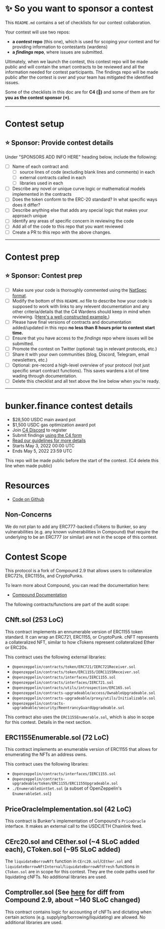# ✨ So you want to sponsor a contest

This `README.md` contains a set of checklists for our contest collaboration.

Your contest will use two repos:
- **a _contest_ repo** (this one), which is used for scoping your contest and for providing information to contestants (wardens)
- **a _findings_ repo**, where issues are submitted.

Ultimately, when we launch the contest, this contest repo will be made public and will contain the smart contracts to be reviewed and all the information needed for contest participants. The findings repo will be made public after the contest is over and your team has mitigated the identified issues.

Some of the checklists in this doc are for **C4 (🐺)** and some of them are for **you as the contest sponsor (⭐️)**.

---

# Contest setup

## ⭐️ Sponsor: Provide contest details

Under "SPONSORS ADD INFO HERE" heading below, include the following:

- [ ] Name of each contract and:
  - [ ] source lines of code (excluding blank lines and comments) in each
  - [ ] external contracts called in each
  - [ ] libraries used in each
- [ ] Describe any novel or unique curve logic or mathematical models implemented in the contracts
- [ ] Does the token conform to the ERC-20 standard? In what specific ways does it differ?
- [ ] Describe anything else that adds any special logic that makes your approach unique
- [ ] Identify any areas of specific concern in reviewing the code
- [ ] Add all of the code to this repo that you want reviewed
- [ ] Create a PR to this repo with the above changes.

---

# Contest prep

## ⭐️ Sponsor: Contest prep
- [ ] Make sure your code is thoroughly commented using the [NatSpec format](https://docs.soliditylang.org/en/v0.5.10/natspec-format.html#natspec-format).
- [ ] Modify the bottom of this `README.md` file to describe how your code is supposed to work with links to any relevent documentation and any other criteria/details that the C4 Wardens should keep in mind when reviewing. ([Here's a well-constructed example.](https://github.com/code-423n4/2021-06-gro/blob/main/README.md))
- [ ] Please have final versions of contracts and documentation added/updated in this repo **no less than 8 hours prior to contest start time.**
- [ ] Ensure that you have access to the _findings_ repo where issues will be submitted.
- [ ] Promote the contest on Twitter (optional: tag in relevant protocols, etc.)
- [ ] Share it with your own communities (blog, Discord, Telegram, email newsletters, etc.)
- [ ] Optional: pre-record a high-level overview of your protocol (not just specific smart contract functions). This saves wardens a lot of time wading through documentation.
- [ ] Delete this checklist and all text above the line below when you're ready.

---

# bunker.finance contest details
- $28,500 USDC main award pot
- $1,500 USDC gas optimization award pot
- Join [C4 Discord](https://discord.gg/code4rena) to register
- Submit findings [using the C4 form](https://code4rena.com/contests/2022-05-bunker-contest/submit)
- [Read our guidelines for more details](https://docs.code4rena.com/roles/wardens)
- Starts May 3, 2022 00:00 UTC
- Ends May 5, 2022 23:59 UTC

This repo will be made public before the start of the contest. (C4 delete this line when made public)

# Resources

- [Code on Github](https://github.com/bunkerfinance/bunker-protocol/tree/79e723a29edeae64554eebbdba33eeecab62c861)

## Non-Concerns

We do not plan to add any ERC777-backed cTokens to Bunker, so any vulnerabilities (e.g. any known vulnerabilities in Compound) that require the underlying to be an ERC777 (or similar) are not in the scope of this contest.

# Contest Scope

This protocol is a fork of Compound 2.9 that allows users to collateralize ERC721s, ERC1155s, and CryptoPunks.

To learn more about Compound, you can read the documentation here:
- [Compound Documentation](https://compound.finance/docs)

The following contracts/functions are part of the audit scope:

## CNft.sol (253 LoC)

This contract implements an ennumerable version of ERC1155 token standard. It can wrap an ERC721, ERC1155, or CryptoPunk. cNFT represents a collateralized NFT, similar to how cTokens represent collateralized Ether or ERC20s.

This contract uses the following external libraries:
- `@openzeppelin/contracts/token/ERC721/IERC721Receiver.sol`
- `@openzeppelin/contracts/token/ERC1155/IERC1155Receiver.sol`
- `@openzeppelin/contracts/interfaces/IERC1155.sol`
- `@openzeppelin/contracts/interfaces/IERC721.sol`
- `@openzeppelin/contracts/utils/introspection/ERC165.sol`
- `@openzeppelin/contracts-upgradeable/access/OwnableUpgradeable.sol`
- `@openzeppelin/contracts-upgradeable/proxy/utils/Initializable.sol`
- `@openzeppelin/contracts-upgradeable/security/ReentrancyGuardUpgradeable.sol`

This contract also uses the `ERC1155Enumerable.sol`, which is also in scope for this contest. Details in the next section.

## ERC1155Enumerable.sol (72 LoC)

This contract implements an enumerable version of ERC1155 that allows for enumerating the NFTs an address owns.

This contract uses the following libraries:
- `@openzeppelin/contracts/interfaces/IERC1155.sol`
- `@openzeppelin/contracts-upgradeable/token/ERC1155/ERC1155Upgradeable.sol`
- `./EnumerableUintSet.sol` (a subset of OpenZeppelin's `EnumerableSet.sol`)

## PriceOracleImplementation.sol (42 LoC)

This contract is Bunker's implementation of Compound's `PriceOracle` interface. It makes an external call to the USDC/ETH Chainlink feed.

## CErc20.sol and CEther.sol (~4 SLoC added each), CToken.sol (~95 SLoC added)

The `liquidateBorrowNft` function in `CErc20.sol`/`CEther.sol` and `liquidateBorrowNftInternal`/`liquidateBorrowNftFresh` functions in `CToken.sol` are in scope for this contest. They are the code paths used for liquidating cNFTs. No additional libraries are used.

## Comptroller.sol (See [here](https://github.com/bunkerfinance/bunker-protocol/commit/79e723a29edeae64554eebbdba33eeecab62c861) for diff from Compound 2.9, about ~140 SLoC changed)

This contract contains logic for accounting of cNFTs and dictating when certain actions (e.g. supplying/borrowing/liquidating) are allowed. No additional libraries are used.
